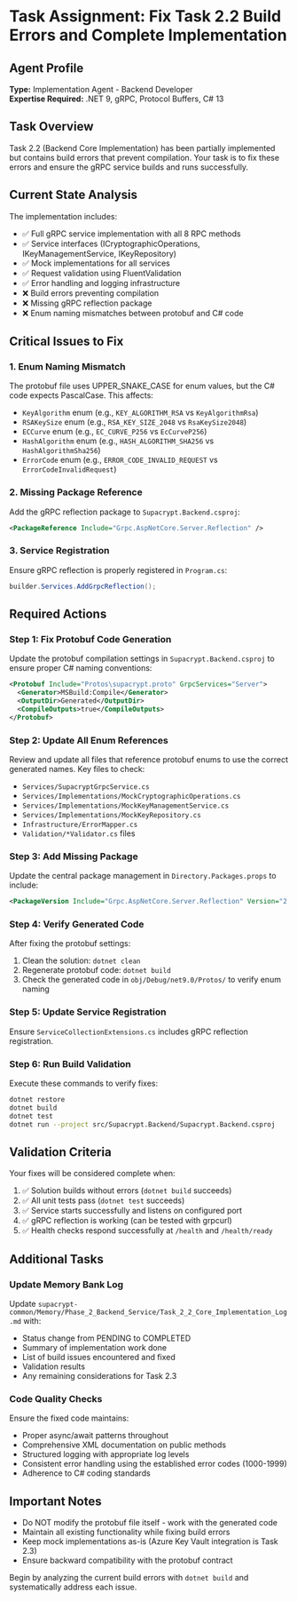 # Task Assignment: Fix Task 2.2 Build Errors and Complete Implementation

## Agent Profile
**Type:** Implementation Agent - Backend Developer  
**Expertise Required:** .NET 9, gRPC, Protocol Buffers, C# 13

## Task Overview
Task 2.2 (Backend Core Implementation) has been partially implemented but contains build errors that prevent compilation. Your task is to fix these errors and ensure the gRPC service builds and runs successfully.

## Current State Analysis
The implementation includes:
- ✅ Full gRPC service implementation with all 8 RPC methods
- ✅ Service interfaces (ICryptographicOperations, IKeyManagementService, IKeyRepository)
- ✅ Mock implementations for all services
- ✅ Request validation using FluentValidation
- ✅ Error handling and logging infrastructure
- ❌ Build errors preventing compilation
- ❌ Missing gRPC reflection package
- ❌ Enum naming mismatches between protobuf and C# code

## Critical Issues to Fix

### 1. Enum Naming Mismatch
The protobuf file uses UPPER_SNAKE_CASE for enum values, but the C# code expects PascalCase. This affects:
- `KeyAlgorithm` enum (e.g., `KEY_ALGORITHM_RSA` vs `KeyAlgorithmRsa`)
- `RSAKeySize` enum (e.g., `RSA_KEY_SIZE_2048` vs `RsaKeySize2048`)
- `ECCurve` enum (e.g., `EC_CURVE_P256` vs `EcCurveP256`)
- `HashAlgorithm` enum (e.g., `HASH_ALGORITHM_SHA256` vs `HashAlgorithmSha256`)
- `ErrorCode` enum (e.g., `ERROR_CODE_INVALID_REQUEST` vs `ErrorCodeInvalidRequest`)

### 2. Missing Package Reference
Add the gRPC reflection package to `Supacrypt.Backend.csproj`:
```xml
<PackageReference Include="Grpc.AspNetCore.Server.Reflection" />
```

### 3. Service Registration
Ensure gRPC reflection is properly registered in `Program.cs`:
```csharp
builder.Services.AddGrpcReflection();
```

## Required Actions

### Step 1: Fix Protobuf Code Generation
Update the protobuf compilation settings in `Supacrypt.Backend.csproj` to ensure proper C# naming conventions:
```xml
<Protobuf Include="Protos\supacrypt.proto" GrpcServices="Server">
  <Generator>MSBuild:Compile</Generator>
  <OutputDir>Generated</OutputDir>
  <CompileOutputs>true</CompileOutputs>
</Protobuf>
```

### Step 2: Update All Enum References
Review and update all files that reference protobuf enums to use the correct generated names. Key files to check:
- `Services/SupacryptGrpcService.cs`
- `Services/Implementations/MockCryptographicOperations.cs`
- `Services/Implementations/MockKeyManagementService.cs`
- `Services/Implementations/MockKeyRepository.cs`
- `Infrastructure/ErrorMapper.cs`
- `Validation/*Validator.cs` files

### Step 3: Add Missing Package
Update the central package management in `Directory.Packages.props` to include:
```xml
<PackageVersion Include="Grpc.AspNetCore.Server.Reflection" Version="2.71.0" />
```

### Step 4: Verify Generated Code
After fixing the protobuf settings:
1. Clean the solution: `dotnet clean`
2. Regenerate protobuf code: `dotnet build`
3. Check the generated code in `obj/Debug/net9.0/Protos/` to verify enum naming

### Step 5: Update Service Registration
Ensure `ServiceCollectionExtensions.cs` includes gRPC reflection registration.

### Step 6: Run Build Validation
Execute these commands to verify fixes:
```bash
dotnet restore
dotnet build
dotnet test
dotnet run --project src/Supacrypt.Backend/Supacrypt.Backend.csproj
```

## Validation Criteria
Your fixes will be considered complete when:
1. ✅ Solution builds without errors (`dotnet build` succeeds)
2. ✅ All unit tests pass (`dotnet test` succeeds)
3. ✅ Service starts successfully and listens on configured port
4. ✅ gRPC reflection is working (can be tested with grpcurl)
5. ✅ Health checks respond successfully at `/health` and `/health/ready`

## Additional Tasks

### Update Memory Bank Log
Update `supacrypt-common/Memory/Phase_2_Backend_Service/Task_2_2_Core_Implementation_Log.md` with:
- Status change from PENDING to COMPLETED
- Summary of implementation work done
- List of build issues encountered and fixed
- Validation results
- Any remaining considerations for Task 2.3

### Code Quality Checks
Ensure the fixed code maintains:
- Proper async/await patterns throughout
- Comprehensive XML documentation on public methods
- Structured logging with appropriate log levels
- Consistent error handling using the established error codes (1000-1999)
- Adherence to C# coding standards

## Important Notes
- Do NOT modify the protobuf file itself - work with the generated code
- Maintain all existing functionality while fixing build errors
- Keep mock implementations as-is (Azure Key Vault integration is Task 2.3)
- Ensure backward compatibility with the protobuf contract

Begin by analyzing the current build errors with `dotnet build` and systematically address each issue.